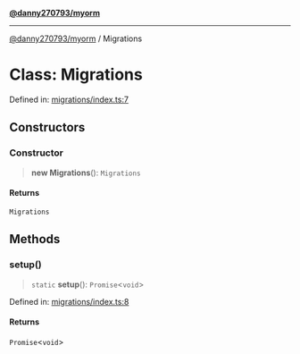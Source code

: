 [**@danny270793/myorm**](../README.md)

***

[@danny270793/myorm](../README.md) / Migrations

# Class: Migrations

Defined in: [migrations/index.ts:7](https://github.com/danny270793/MyORM/blob/0fac4c292463a918ab1d9675c2a165a9298cb0ae/src/libraries/migrations/index.ts#L7)

## Constructors

### Constructor

> **new Migrations**(): `Migrations`

#### Returns

`Migrations`

## Methods

### setup()

> `static` **setup**(): `Promise`\<`void`\>

Defined in: [migrations/index.ts:8](https://github.com/danny270793/MyORM/blob/0fac4c292463a918ab1d9675c2a165a9298cb0ae/src/libraries/migrations/index.ts#L8)

#### Returns

`Promise`\<`void`\>
